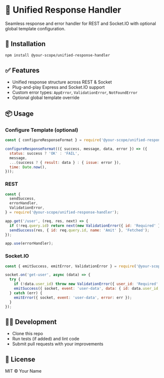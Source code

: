 # 🧩 Unified Response Handler

Seamless response and error handler for REST and Socket.IO with optional global template configuration.

## 🚀 Installation

```bash
npm install @your-scope/unified-response-handler
```

## ✅ Features

- Unified response structure across REST & Socket
- Plug-and-play Express and Socket.IO support
- Custom error types: `AppError`, `ValidationError`, `NotFoundError`
- Optional global template override

## 📦 Usage

### Configure Template (optional)

```js
const { configureResponseFormat } = require('@your-scope/unified-response-handler');

configureResponseFormat(({ success, message, data, error }) => ({
  status: success ? 'OK' : 'FAIL',
  message,
  ...(success ? { result: data } : { issue: error }),
  time: Date.now(),
}));
```

### REST

```js
const {
  sendSuccess,
  errorHandler,
  ValidationError,
} = require('@your-scope/unified-response-handler');

app.get('/user', (req, res, next) => {
  if (!req.query.id) return next(new ValidationError({ id: 'Required' }));
  sendSuccess(res, { id: req.query.id, name: 'Amit' }, 'Fetched');
});

app.use(errorHandler);
```

### Socket.IO

```js
const { emitSuccess, emitError, ValidationError } = require('@your-scope/unified-response-handler');

socket.on('get-user', async (data) => {
  try {
    if (!data.user_id) throw new ValidationError({ user_id: 'Required' });
    emitSuccess({ socket, event: 'user-data', data: { id: data.user_id, name: 'Amit' } });
  } catch (err) {
    emitError({ socket, event: 'user-data', error: err });
  }
});
```

## 👨‍💻 Development

- Clone this repo
- Run tests (if added) and lint code
- Submit pull requests with your improvements

## 📜 License

MIT © Your Name
